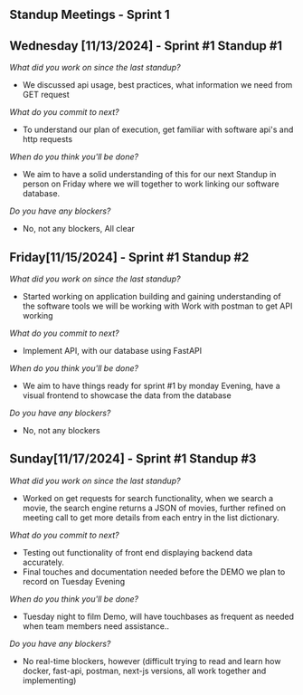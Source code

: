 ## Standup Meetings - Sprint 1 ## 

## **Wednesday [11/13/2024] - Sprint #1 Standup #1** ##

*What did you work on since the last standup?*
- We discussed api usage, best practices, what information we need from GET request

*What do you commit to next?*
- To understand our plan of execution, get familiar with software api's and http requests 

*When do you think you'll be done?*
- We aim to have a solid understanding of this for our next Standup in person on Friday where we will together to work linking our software database.

*Do you have any blockers?*
- No, not any blockers, All clear



## **Friday[11/15/2024] - Sprint #1 Standup #2** ##

*What did you work on since the last standup?*
- Started working on application building and gaining understanding of the software tools we will be working with
Work with postman to get API working

*What do you commit to next?*
- Implement API, with our database using FastAPI

*When do you think you'll be done?*
- We aim to have things ready for sprint #1 by monday Evening, have a visual frontend to showcase the data from the database

*Do you have any blockers?*
- No, not any blockers



## **Sunday[11/17/2024] - Sprint #1 Standup #3** ##

*What did you work on since the last standup?*
- Worked on get requests for search functionality, when we search a movie, the search engine returns a JSON of movies, further refined on meeting call to get more details from each entry in the list dictionary.

*What do you commit to next?*
- Testing out functionality of front end displaying backend data accurately.
- Final touches and documentation needed before the DEMO we plan to record on Tuesday Evening

*When do you think you'll be done?*
- Tuesday night to film Demo, will have touchbases as frequent as needed when team members need assistance..

*Do you have any blockers?*
- No real-time blockers, however (difficult trying to read and learn how docker, fast-api, postman, next-js versions, all work together and implementing)
